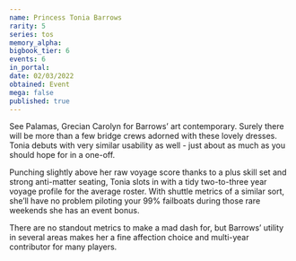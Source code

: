 ```yaml
---
name: Princess Tonia Barrows
rarity: 5
series: tos
memory_alpha:
bigbook_tier: 6
events: 6
in_portal:
date: 02/03/2022
obtained: Event
mega: false
published: true
---
```


See Palamas, Grecian Carolyn for Barrows’ art contemporary. Surely there will be more than a few bridge crews adorned with these lovely dresses. Tonia debuts with very similar usability as well - just about as much as you should hope for in a one-off.

Punching slightly above her raw voyage score thanks to a plus skill set and strong anti-matter seating, Tonia slots in with a tidy two-to-three year voyage profile for the average roster. With shuttle metrics of a similar sort, she’ll have no problem piloting your 99% failboats during those rare weekends she has an event bonus.

There are no standout metrics to make a mad dash for, but Barrows’ utility in several areas makes her a fine affection choice and multi-year contributor for many players.
